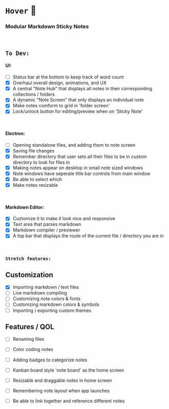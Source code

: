 # `Hover` 🎏
### Modular Markdown Sticky Notes

<br />

## `To Dev:`
#### UI:
- [ ] Status bar at the bottom to keep track of word count
- [x] Overhaul overall design, animations, and UX
- [x] A central "Note Hub" that displays all notes in their corresponding collections / folders
- [x] A dynamic "Note Screen" that only displays an individual note
- [x] Make notes comform to grid in 'folder screen'
- [x] Lock/unlock button for editing/preview when on 'Sticky Note'

<br />

#### Electron:
- [ ] Opening standalone files, and adding them to note screen
- [x] Saving file changes
- [x] Remember directory that user sets all their files to be in custom directory to look for files in
- [x] Making notes appear on desktop in small note sized windows
- [x] Note windows have seperate title bar controls from main window
- [x] Be able to select which
- [x] Make notes resizable

<br />

#### Markdown Editor:
- [x] Cuztomize it to make it look nice and responsive
- [x] Text area that parses markdown
- [x] Markdown compiler / previewer
- [x] A top bar that displays the route of the current file / directory you are in
<br />

### `Stretch features:`
## Customization
- [x] Importing markdown / text files
- [ ] Live markdown compiling
- [ ] Customizing note colors & fonts
- [ ] Customzing markdown colors & symbols
- [ ] Importing / exporting custom themes

## Features / QOL
- [ ] Renaming files
- [ ] Color coding notes
- [ ] Adding badges to categorize notes
- [ ] Kanban board style 'note board' as the home screen
- [ ] Resizable and draggable notes in home screen
- [ ] Remembering note layout when app launches
- [ ] Be able to link together and reference different notes



